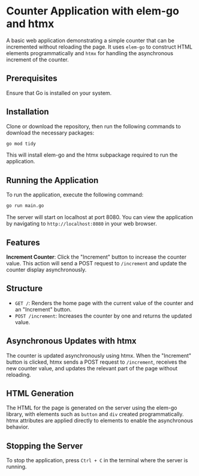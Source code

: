 # Counter Application with elem-go and htmx

A basic web application demonstrating a simple counter that can be incremented without reloading the page. It uses `elem-go` to construct HTML elements programmatically and `htmx` for handling the asynchronous increment of the counter.

## Prerequisites

Ensure that Go is installed on your system.

## Installation

Clone or download the repository, then run the following commands to download the necessary packages:

```bash
go mod tidy
```

This will install elem-go and the htmx subpackage required to run the application.

## Running the Application

To run the application, execute the following command:

```bash
go run main.go
```

The server will start on localhost at port 8080. You can view the application by navigating to `http://localhost:8080` in your web browser.

## Features

**Increment Counter**: Click the "Increment" button to increase the counter value. This action will send a POST request to `/increment` and update the counter display asynchronously.

## Structure

- `GET /`: Renders the home page with the current value of the counter and an "Increment" button.
- `POST /increment`: Increases the counter by one and returns the updated value.

## Asynchronous Updates with htmx

The counter is updated asynchronously using htmx. When the "Increment" button is clicked, htmx sends a POST request to `/increment`, receives the new counter value, and updates the relevant part of the page without reloading.

## HTML Generation

The HTML for the page is generated on the server using the elem-go library, with elements such as `button` and `div` created programmatically. htmx attributes are applied directly to elements to enable the asynchronous behavior.

## Stopping the Server

To stop the application, press `Ctrl + C` in the terminal where the server is running.